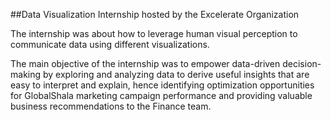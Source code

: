 ##Data Visualization Internship hosted by the Excelerate Organization

The internship was about how to leverage human visual perception to communicate data using different visualizations. 

The main objective of the internship was to empower data-driven decision-making by exploring and analyzing data to derive useful insights that are easy to interpret and explain, hence identifying optimization opportunities for GlobalShala marketing campaign performance and providing valuable business recommendations to the Finance team.
